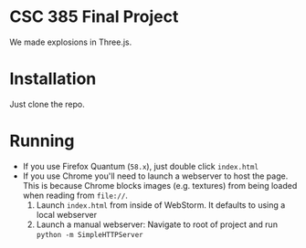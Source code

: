 # CSC 385 Final Project
We made explosions in Three.js.

# Installation
Just clone the repo.

# Running
* If you use Firefox Quantum (`58.x`), just double click `index.html`
* If you use Chrome you'll need to launch a webserver to host the page. This is because Chrome blocks images 
(e.g. textures) from being loaded when reading from `file://`. 
    1. Launch `index.html` from inside of WebStorm. It defaults to using a local webserver
    2. Launch a manual webserver: Navigate to root of project and run `python -m SimpleHTTPServer`